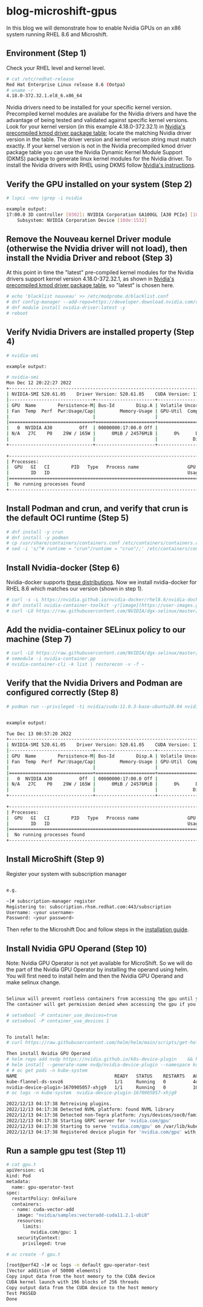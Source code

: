 # blog-microshift-gpus
In this blog we will demonstrate how to enable Nvidia GPUs on an x86 system running RHEL 8.6 and Microshift. 
## Environment (Step 1)
Check your RHEL level and kernel level.
```bash
# cat /etc/redhat-release
Red Hat Enterprise Linux release 8.6 (Ootpa)
# uname -r 
4.18.0-372.32.1.el8_6.x86_64 
```
Nvidia drivers need to be installed for your specific kernel version. 
Precompiled kernel modules are availabe for the Nvidia drivers and have the advantage of being tested and validated against specific kernel versions. 
Look for your kernel version (in this example 4.18.0-372.32.1) in [Nvidia's precompiled kmod driver package table](https://developer.download.nvidia.com/compute/cuda/repos/rhel8/x86_64/precompiled/); locate the matching Nvidia driver version in the table.
The driver version and kernel verison string must match exactly.  If your kernel version is not in the Nvidia precompiled kmod driver package table you can use the Nvidia Dynamic Kernel Module Support (DKMS) package to generate linux kernel modules for the Nvidia driver. To install the Nvidia drivers with RHEL using DKMS follow [Nvidia's instructions](https://docs.nvidia.com/datacenter/tesla/tesla-installation-notes/index.html). 



## Verify the GPU installed on your system (Step 2)
```bash
# lspci -nnv |grep -i nvidia

example output:
17:00.0 3D controller [0302]: NVIDIA Corporation GA100GL [A30 PCIe] [10de:20b7] (rev a1)
	Subsystem: NVIDIA Corporation Device [10de:1532]
```

## Remove the Nouveau kernel Driver module (otherwise the Nvidia driver will not load), then install the Nvidia Driver and reboot (Step 3)
At this point in time the "latest" pre-compiled kernel modules for the Nvidia drivers support kernel version 4.18.0-372.32.1, as shown in [Nvidia's precompiled kmod driver package table](https://developer.download.nvidia.com/compute/cuda/repos/rhel8/x86_64/precompiled/), so "latest" is chosen here.  
```bash
# echo 'blacklist nouveau' >> /etc/modprobe.d/blacklist.conf
# dnf config-manager --add-repo=https://developer.download.nvidia.com/compute/cuda/repos/rhel8/x86_64/cuda-rhel8.repo
# dnf module install nvidia-driver:latest -y
# reboot
```

## Verify Nvidia Drivers are installed property (Step 4) 
```bash
# nvidia-smi 

example output:

# nvidia-smi
Mon Dec 12 20:22:27 2022       
+-----------------------------------------------------------------------------+
| NVIDIA-SMI 520.61.05    Driver Version: 520.61.05    CUDA Version: 11.8     |
|-------------------------------+----------------------+----------------------+
| GPU  Name        Persistence-M| Bus-Id        Disp.A | Volatile Uncorr. ECC |
| Fan  Temp  Perf  Pwr:Usage/Cap|         Memory-Usage | GPU-Util  Compute M. |
|                               |                      |               MIG M. |
|===============================+======================+======================|
|   0  NVIDIA A30          Off  | 00000000:17:00.0 Off |                    0 |
| N/A   27C    P0    29W / 165W |      0MiB / 24576MiB |      0%      Default |
|                               |                      |             Disabled |
+-------------------------------+----------------------+----------------------+
                                                                               
+-----------------------------------------------------------------------------+
| Processes:                                                                  |
|  GPU   GI   CI        PID   Type   Process name                  GPU Memory |
|        ID   ID                                                   Usage      |
|=============================================================================|
|  No running processes found                                                 |
+-----------------------------------------------------------------------------+
```


## Install Podman and crun, and verify that crun is the default OCI runtime (Step 5)
```bash
# dnf install -y crun
# dnf install -y podman
# cp /usr/share/containers/containers.conf /etc/containers/containers.conf
# sed -i 's/^# runtime = "crun"/runtime = "crun"/;' /etc/containers/containers.conf
```

## Install Nvidia-docker (Step 6)
Nvidia-docker supports [these distributions](https://nvidia.github.io/nvidia-docker/). Now we install nvidia-docker for RHEL 8.6 which matches our version (shown in step 1).
```bash
# curl -s -L https://nvidia.github.io/nvidia-docker/rhel8.6/nvidia-docker.repo | tee /etc/yum.repos.d/nvidia-docker.repo
# dnf install nvidia-container-toolkit -y![image](https://user-images.githubusercontent.com/3208719/207197182-7067db89-acfd-4dcc-afc0-ee3b29113daa.png)
# curl -LO https://raw.githubusercontent.com/NVIDIA/dgx-selinux/master/bin/RHEL8/nvidia-container.pp
```

## Add the nvidia-container SELinux policy to our machine (Step 7)
```bash
# curl -LO https://raw.githubusercontent.com/NVIDIA/dgx-selinux/master/bin/RHEL8/nvidia-container.pp
# semodule -i nvidia-container.pp
# nvidia-container-cli -k list | restorecon -v -f –
```



## Verify that the Nvidia Drivers and Podman are configured correctly (Step 8) 
```bash
# podman run --privileged -ti nvidia/cuda:11.0.3-base-ubuntu20.04 nvidia-smi


example output: 

Tue Dec 13 00:57:20 2022       
+-----------------------------------------------------------------------------+
| NVIDIA-SMI 520.61.05    Driver Version: 520.61.05    CUDA Version: 11.8     |
|-------------------------------+----------------------+----------------------+
| GPU  Name        Persistence-M| Bus-Id        Disp.A | Volatile Uncorr. ECC |
| Fan  Temp  Perf  Pwr:Usage/Cap|         Memory-Usage | GPU-Util  Compute M. |
|                               |                      |               MIG M. |
|===============================+======================+======================|
|   0  NVIDIA A30          Off  | 00000000:17:00.0 Off |                    0 |
| N/A   27C    P0    29W / 165W |      0MiB / 24576MiB |      0%      Default |
|                               |                      |             Disabled |
+-------------------------------+----------------------+----------------------+
                                                                               
+-----------------------------------------------------------------------------+
| Processes:                                                                  |
|  GPU   GI   CI        PID   Type   Process name                  GPU Memory |
|        ID   ID                                                   Usage      |
|=============================================================================|
|  No running processes found                                                 |
+-----------------------------------------------------------------------------+
```

## Install MicroShift (Step 9) 
Register your system with subscription manager
```bash

e.g. 

~]# subscription-manager register
Registering to: subscription.rhsm.redhat.com:443/subscription
Username: <your username>
Password: <your password>
```
Then refer to the Microshift Doc and follow steps in the [installation guide](https://microshift.io/docs/getting-started/). 



## Install Nvidia GPU Operand (Step 10)
Note: Nvidia GPU Operator is not yet available for MicroShift. So we will do the part of the Nvidia GPU Operator by installing the operand using helm.
You will first need to install helm and then the Nvidia GPU Operand and make selinux change. 
```bash

Selinux will prevent rootless containers from accessing the gpu until you change this setting.  
The container will get permission denied when accessing the gpu if you do not change this setting.

# setsebool -P container_use_devices=true
# setsebool -P container_use_devices 1


To install helm:
# curl https://raw.githubusercontent.com/helm/helm/main/scripts/get-helm-3 | bash

Then install Nvidia GPU Operand
# helm repo add nvdp https://nvidia.github.io/k8s-device-plugin    && helm repo update
# helm install --generate-name nvdp/nvidia-device-plugin --namespace kube-system
# # oc get pods -n kube-system
NAME                                    READY   STATUS    RESTARTS   AGE
kube-flannel-ds-sxvz6                   1/1     Running   0          4d10h
nvidia-device-plugin-1670905057-xhjg9   1/1     Running   0          10h
# oc logs -n kube-system  nvidia-device-plugin-1670905057-xhjg9

2022/12/13 04:17:38 Retreiving plugins.
2022/12/13 04:17:38 Detected NVML platform: found NVML library
2022/12/13 04:17:38 Detected non-Tegra platform: /sys/devices/soc0/family file not found
2022/12/13 04:17:38 Starting GRPC server for 'nvidia.com/gpu'
2022/12/13 04:17:38 Starting to serve 'nvidia.com/gpu' on /var/lib/kubelet/device-plugins/nvidia-gpu.sock
2022/12/13 04:17:38 Registered device plugin for 'nvidia.com/gpu' with Kubelet

```
## Run a sample gpu test (Step 11)
```bash
# cat gpu.t
apiVersion: v1
kind: Pod
metadata:
  name: gpu-operator-test
spec:
  restartPolicy: OnFailure
  containers:
  - name: cuda-vector-add
    image: "nvidia/samples:vectoradd-cuda11.2.1-ubi8"
    resources:
      limits:
         nvidia.com/gpu: 1
    securityContext:
      privileged: true

# oc create -f gpu.t

[root@perf42 ~]# oc logs -n default gpu-operator-test 
[Vector addition of 50000 elements]
Copy input data from the host memory to the CUDA device
CUDA kernel launch with 196 blocks of 256 threads
Copy output data from the CUDA device to the host memory
Test PASSED
Done

```
